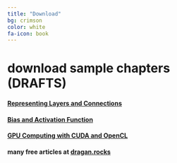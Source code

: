 ```yaml
---
title: "Download"
bg: crimson
color: white
fa-icon: book
---
```


# download sample chapters (DRAFTS)

#### [Representing Layers and Connections](/downloads/dlfp-sample-representing-layers-and-connections-0.1.0.pdf "download sample chapter")

#### [Bias and Activation Function](/downloads/dlfp-sample-bias-and-activation-function-0.1.0.pdf "download sample chapter")

#### [GPU Computing with CUDA and OpenCL](/downloads/dlfp-sample-gpu-computing-cuda-and-opencl-0.1.0.pdf "download sample chapter")

#### many free articles at [dragan.rocks](https://dragan.rocks)

